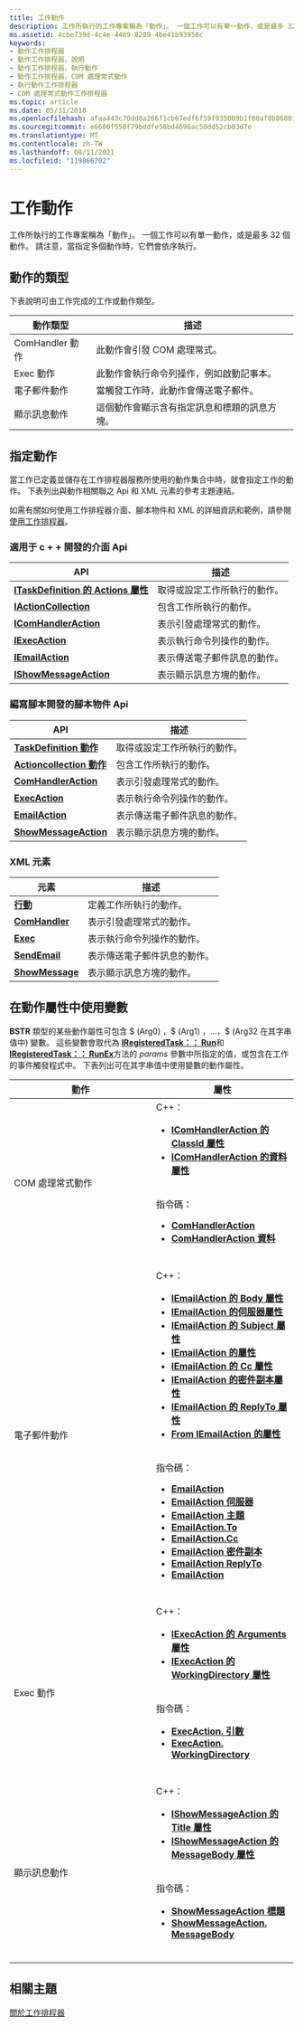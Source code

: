 ```yaml
---
title: 工作動作
description: 工作所執行的工作專案稱為「動作」。 一個工作可以有單一動作，或是最多 32 個動作。 請注意，當指定多個動作時，它們會依序執行。
ms.assetid: 4cbe739d-4c4e-4469-8289-4be41b93950c
keywords:
- 動作工作排程器
- 動作工作排程器，說明
- 動作工作排程器，執行動作
- 動作工作排程器，COM 處理常式動作
- 執行動作工作排程器
- COM 處理常式動作工作排程器
ms.topic: article
ms.date: 05/31/2018
ms.openlocfilehash: afaa443c70dd0a266f1cb67edf6f59f935009b1f08af8b868017af64bb480afd
ms.sourcegitcommit: e6600f550f79bddfe58bd4696ac50dd52cb03d7e
ms.translationtype: MT
ms.contentlocale: zh-TW
ms.lasthandoff: 08/11/2021
ms.locfileid: "119866702"
---
```

# <a name="task-actions"></a>工作動作

工作所執行的工作專案稱為「動作」。 一個工作可以有單一動作，或是最多 32 個動作。 請注意，當指定多個動作時，它們會依序執行。

## <a name="types-of-actions"></a>動作的類型

下表說明可由工作完成的工作或動作類型。

| 動作類型      | 描述                                                             |
|---------------------|-------------------------------------------------------------------------|
| ComHandler 動作   | 此動作會引發 COM 處理常式。                                        |
| Exec 動作         | 此動作會執行命令列操作，例如啟動記事本。 |
| 電子郵件動作       | 當觸發工作時，此動作會傳送電子郵件。                    |
| 顯示訊息動作 | 這個動作會顯示含有指定訊息和標題的訊息方塊。     |



 

## <a name="specifying-actions"></a>指定動作

當工作已定義並儲存在工作排程器服務所使用的動作集合中時，就會指定工作的動作。 下表列出與動作相關聯之 Api 和 XML 元素的參考主題連結。

如需有關如何使用工作排程器介面、腳本物件和 XML 的詳細資訊和範例，請參閱 [使用工作排程器](using-the-task-scheduler.md)。

### <a name="interface-apis-for-c-development"></a>適用于 c + + 開發的介面 Api



| API                                                                    | 描述                                                  |
|------------------------------------------------------------------------|--------------------------------------------------------------|
| [**ITaskDefinition 的 Actions 屬性**](/windows/desktop/api/taskschd/nf-taskschd-itaskdefinition-get_actions) | 取得或設定工作所執行的動作。              |
| [**IActionCollection**](/windows/desktop/api/taskschd/nn-taskschd-iactioncollection)                         | 包含工作所執行的動作。                  |
| [**IComHandlerAction**](/windows/desktop/api/taskschd/nn-taskschd-icomhandleraction)                         | 表示引發處理常式的動作。                   |
| [**IExecAction**](/windows/desktop/api/taskschd/nn-taskschd-iexecaction)                                     | 表示執行命令列操作的動作。 |
| [**IEmailAction**](/windows/desktop/api/taskschd/nn-taskschd-iemailaction)                                   | 表示傳送電子郵件訊息的動作。            |
| [**IShowMessageAction**](/windows/desktop/api/taskschd/nn-taskschd-ishowmessageaction)                       | 表示顯示訊息方塊的動作。               |



 

### <a name="scripting-object-apis-for-scripting-development"></a>編寫腳本開發的腳本物件 Api



| API                                                      | 描述                                                  |
|----------------------------------------------------------|--------------------------------------------------------------|
| [**TaskDefinition 動作**](taskdefinition-actions.md) | 取得或設定工作所執行的動作。              |
| [**Actioncollection 動作**](actioncollection.md)             | 包含工作所執行的動作。                  |
| [**ComHandlerAction**](comhandleraction.md)             | 表示引發處理常式的動作。                   |
| [**ExecAction**](execaction.md)                         | 表示執行命令列操作的動作。 |
| [**EmailAction**](emailaction.md)                       | 表示傳送電子郵件訊息的動作。            |
| [**ShowMessageAction**](showmessageaction.md)           | 表示顯示訊息方塊的動作。               |



 

### <a name="xml-elements"></a>XML 元素



| 元素                                                                    | 描述                                                  |
|----------------------------------------------------------------------------|--------------------------------------------------------------|
| [**行動**](taskschedulerschema-actions-tasktype-element.md)            | 定義工作所執行的動作。                   |
| [**ComHandler**](taskschedulerschema-comhandler-actiongroup-element.md)   | 表示引發處理常式的動作。                   |
| [**Exec**](taskschedulerschema-exec-actiongroup-element.md)               | 表示執行命令列操作的動作。 |
| [**SendEmail**](taskschedulerschema-sendemail-actiongroup-element.md)     | 表示傳送電子郵件訊息的動作。            |
| [**ShowMessage**](taskschedulerschema-showmessage-actiongroup-element.md) | 表示顯示訊息方塊的動作。               |



 

## <a name="using-variables-in-action-properties"></a>在動作屬性中使用變數

**BSTR** 類型的某些動作屬性可包含 $ (Arg0) ，$ (Arg1) ，...，$ (Arg32 在其字串值中) 變數。 這些變數會取代為 [**IRegisteredTask：： Run**](/windows/desktop/api/taskschd/nf-taskschd-iregisteredtask-run)和 [**IRegisteredTask：： RunEx**](/windows/desktop/api/taskschd/nf-taskschd-iregisteredtask-runex)方法的 *params* 參數中所指定的值，或包含在工作的事件觸發程式中。 下表列出可在其字串值中使用變數的動作屬性。

<table>
<colgroup>
<col style="width: 50%" />
<col style="width: 50%" />
</colgroup>
<thead>
<tr class="header">
<th>動作</th>
<th>屬性</th>
</tr>
</thead>
<tbody>
<tr class="odd">
<td>COM 處理常式動作</td>
<td>C++：
<ul>
<li><a href="/windows/desktop/api/taskschd/nf-taskschd-icomhandleraction-get_classid"><strong>IComHandlerAction 的 ClassId 屬性</strong></a></li>
<li><a href="/windows/desktop/api/taskschd/nf-taskschd-icomhandleraction-get_data"><strong>IComHandlerAction 的資料屬性</strong></a></li>
</ul>
<br/> 指令碼：
<ul>
<li><a href="comhandleraction-classid.md"><strong>ComHandlerAction</strong></a></li>
<li><a href="comhandleraction-data.md"><strong>ComHandlerAction 資料</strong></a></li>
</ul>
<br/></td>
</tr>
<tr class="even">
<td>電子郵件動作</td>
<td>C++：
<ul>
<li><a href="/windows/desktop/api/taskschd/nf-taskschd-iemailaction-get_body"><strong>IEmailAction 的 Body 屬性</strong></a></li>
<li><a href="/windows/desktop/api/taskschd/nf-taskschd-iemailaction-get_server"><strong>IEmailAction 的伺服器屬性</strong></a></li>
<li><a href="/windows/desktop/api/taskschd/nf-taskschd-iemailaction-get_subject"><strong>IEmailAction 的 Subject 屬性</strong></a></li>
<li><a href="/windows/desktop/api/taskschd/nf-taskschd-iemailaction-get_to"><strong>IEmailAction 的屬性</strong></a></li>
<li><a href="/windows/desktop/api/taskschd/nf-taskschd-iemailaction-get_cc"><strong>IEmailAction 的 Cc 屬性</strong></a></li>
<li><a href="/windows/desktop/api/taskschd/nf-taskschd-iemailaction-get_bcc"><strong>IEmailAction 的密件副本屬性</strong></a></li>
<li><a href="/windows/desktop/api/taskschd/nf-taskschd-iemailaction-get_replyto"><strong>IEmailAction 的 ReplyTo 屬性</strong></a></li>
<li><a href="/windows/desktop/api/taskschd/nf-taskschd-iemailaction-get_from"><strong>From IEmailAction 的屬性</strong></a></li>
</ul>
<br/> 指令碼：
<ul>
<li><a href="emailaction-body.md"><strong>EmailAction</strong></a></li>
<li><a href="emailaction-server.md"><strong>EmailAction 伺服器</strong></a></li>
<li><a href="emailaction-subject.md"><strong>EmailAction 主題</strong></a></li>
<li><a href="emailaction-to.md"><strong>EmailAction.To</strong></a></li>
<li><a href="emailaction-cc.md"><strong>EmailAction.Cc</strong></a></li>
<li><a href="emailaction-bcc.md"><strong>EmailAction 密件副本</strong></a></li>
<li><a href="emailaction-replyto.md"><strong>EmailAction ReplyTo</strong></a></li>
<li><a href="emailaction-from.md"><strong>EmailAction</strong></a></li>
</ul>
<br/></td>
</tr>
<tr class="odd">
<td>Exec 動作</td>
<td>C++：
<ul>
<li><a href="/windows/desktop/api/taskschd/nf-taskschd-iexecaction-get_arguments"><strong>IExecAction 的 Arguments 屬性</strong></a></li>
<li><a href="/windows/desktop/api/taskschd/nf-taskschd-iexecaction-get_workingdirectory"><strong>IExecAction 的 WorkingDirectory 屬性</strong></a></li>
</ul>
<br/> 指令碼：
<ul>
<li><a href="execaction-arguments.md"><strong>ExecAction. 引數</strong></a></li>
<li><a href="execaction-workingdirectory.md"><strong>ExecAction. WorkingDirectory</strong></a></li>
</ul>
<br/></td>
</tr>
<tr class="even">
<td>顯示訊息動作</td>
<td>C++：
<ul>
<li><a href="/windows/desktop/api/taskschd/nf-taskschd-ishowmessageaction-get_title"><strong>IShowMessageAction 的 Title 屬性</strong></a></li>
<li><a href="/windows/desktop/api/taskschd/nf-taskschd-ishowmessageaction-get_messagebody"><strong>IShowMessageAction 的 MessageBody 屬性</strong></a></li>
</ul>
<br/> 指令碼：
<ul>
<li><a href="showmessageaction-title.md"><strong>ShowMessageAction 標題</strong></a></li>
<li><a href="showmessageaction-messagebody.md"><strong>ShowMessageAction. MessageBody</strong></a></li>
</ul>
<br/></td>
</tr>
</tbody>
</table>



 

## <a name="related-topics"></a>相關主題

<dl> <dt>

[關於工作排程器](about-the-task-scheduler.md)
</dt> </dl>

 

 





